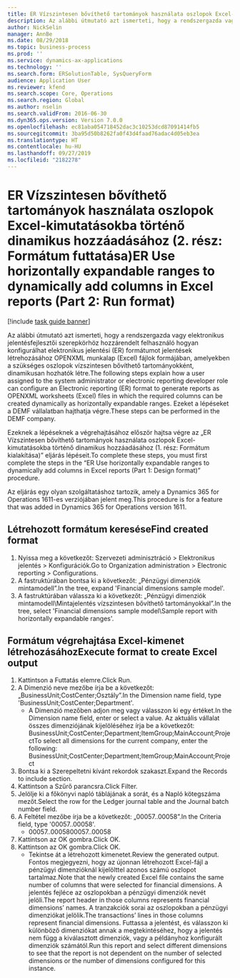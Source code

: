 ```yaml
---
title: ER Vízszintesen bővíthető tartományok használata oszlopok Excel-kimutatásokba történő dinamikus hozzáadásához (2. rész – Formátum futtatása)
description: Az alábbi útmutató azt ismerteti, hogy a rendszergazda vagy elektronikus jelentésfejlesztői szerepkörhöz hozzárendelt felhasználó hogyan konfigurálhat elektronikus jelentési (ER) formátumot jelentések létrehozásához OPENXML munkalap (Excel) fájlok formájában, amelyekben a szükséges oszlopok vízszintesen bővíthető tartományokként, dinamikusan hozhatók létre.
author: NickSelin
manager: AnnBe
ms.date: 08/29/2018
ms.topic: business-process
ms.prod: ''
ms.service: dynamics-ax-applications
ms.technology: ''
ms.search.form: ERSolutionTable, SysQueryForm
audience: Application User
ms.reviewer: kfend
ms.search.scope: Core, Operations
ms.search.region: Global
ms.author: nselin
ms.search.validFrom: 2016-06-30
ms.dyn365.ops.version: Version 7.0.0
ms.openlocfilehash: ec81aba054718452dac3c10253dcd87091414fb5
ms.sourcegitcommit: 3ba95d50b8262fa0f43d4faad76adac4d05eb3ea
ms.translationtype: HT
ms.contentlocale: hu-HU
ms.lasthandoff: 09/27/2019
ms.locfileid: "2182278"
---
```

# <a name="er-use-horizontally-expandable-ranges-to-dynamically-add-columns-in-excel-reports-part-2-run-format"></a><span data-ttu-id="e74f2-103">ER Vízszintesen bővíthető tartományok használata oszlopok Excel-kimutatásokba történő dinamikus hozzáadásához (2. rész: Formátum futtatása)</span><span class="sxs-lookup"><span data-stu-id="e74f2-103">ER Use horizontally expandable ranges to dynamically add columns in Excel reports (Part 2: Run format)</span></span>

[!include [task guide banner](../../includes/task-guide-banner.md)]

<span data-ttu-id="e74f2-104">Az alábbi útmutató azt ismerteti, hogy a rendszergazda vagy elektronikus jelentésfejlesztői szerepkörhöz hozzárendelt felhasználó hogyan konfigurálhat elektronikus jelentési (ER) formátumot jelentések létrehozásához OPENXML munkalap (Excel) fájlok formájában, amelyekben a szükséges oszlopok vízszintesen bővíthető tartományokként, dinamikusan hozhatók létre.</span><span class="sxs-lookup"><span data-stu-id="e74f2-104">The following steps explain how a user assigned to the system administrator or electronic reporting developer role can configure an Electronic reporting (ER) format to generate reports as OPENXML worksheets (Excel) files in which the required columns can be created dynamically as horizontally expandable ranges.</span></span> <span data-ttu-id="e74f2-105">Ezeket a lépéseket a DEMF vállalatban hajthatja végre.</span><span class="sxs-lookup"><span data-stu-id="e74f2-105">These steps can be performed in the DEMF company.</span></span>

<span data-ttu-id="e74f2-106">Ezeknek a lépéseknek a végrehajtásához először hajtsa végre az „ER Vízszintesen bővíthető tartományok használata oszlopok Excel-kimutatásokba történő dinamikus hozzáadásához (1. rész: Formátum kialakítása)” eljárás lépéseit.</span><span class="sxs-lookup"><span data-stu-id="e74f2-106">To complete these steps, you must first complete the steps in the “ER Use horizontally expandable ranges to dynamically add columns in Excel reports (Part 1: Design format)” procedure.</span></span>

<span data-ttu-id="e74f2-107">Az eljárás egy olyan szolgáltatáshoz tartozik, amely a Dynamics 365 for Operations 1611-es verziójában jelent meg.</span><span class="sxs-lookup"><span data-stu-id="e74f2-107">This procedure is for a feature that was added in Dynamics 365 for Operations version 1611.</span></span>


## <a name="find-created-format"></a><span data-ttu-id="e74f2-108">Létrehozott formátum keresése</span><span class="sxs-lookup"><span data-stu-id="e74f2-108">Find created format</span></span>
1. <span data-ttu-id="e74f2-109">Nyissa meg a következőt: Szervezeti adminisztráció > Elektronikus jelentés > Konfigurációk.</span><span class="sxs-lookup"><span data-stu-id="e74f2-109">Go to Organization administration > Electronic reporting > Configurations.</span></span>
2. <span data-ttu-id="e74f2-110">A fastruktúrában bontsa ki a következőt: „Pénzügyi dimenziók mintamodell”.</span><span class="sxs-lookup"><span data-stu-id="e74f2-110">In the tree, expand 'Financial dimensions sample model'.</span></span>
3. <span data-ttu-id="e74f2-111">A fastruktúrában válassza ki a következőt: „Pénzügyi dimenziók mintamodell\Mintajelentés vízszintesen bővíthető tartományokkal”.</span><span class="sxs-lookup"><span data-stu-id="e74f2-111">In the tree, select 'Financial dimensions sample model\Sample report with horizontally expandable ranges'.</span></span>

## <a name="execute-format-to-create-excel-output"></a><span data-ttu-id="e74f2-112">Formátum végrehajtása Excel-kimenet létrehozásához</span><span class="sxs-lookup"><span data-stu-id="e74f2-112">Execute format to create Excel output</span></span>
1. <span data-ttu-id="e74f2-113">Kattintson a Futtatás elemre.</span><span class="sxs-lookup"><span data-stu-id="e74f2-113">Click Run.</span></span>
2. <span data-ttu-id="e74f2-114">A Dimenzió neve mezőbe írja be a következőt: „BusinessUnit;CostCenter;Osztály”.</span><span class="sxs-lookup"><span data-stu-id="e74f2-114">In the Dimension name field, type 'BusinessUnit;CostCenter;Department'.</span></span>
    * <span data-ttu-id="e74f2-115">A Dimenzió mezőben adjon meg vagy válasszon ki egy értéket.</span><span class="sxs-lookup"><span data-stu-id="e74f2-115">In the Dimension name field, enter or select a value.</span></span>  <span data-ttu-id="e74f2-116">Az aktuális vállalat összes dimenziójának kijelöléséhez írja be a következőt: BusinessUnit;CostCenter;Department;ItemGroup;MainAccount;Project</span><span class="sxs-lookup"><span data-stu-id="e74f2-116">To select all dimensions for the current company, enter the following:  BusinessUnit;CostCenter;Department;ItemGroup;MainAccount;Project</span></span>  
3. <span data-ttu-id="e74f2-117">Bontsa ki a Szerepeltetni kívánt rekordok szakaszt.</span><span class="sxs-lookup"><span data-stu-id="e74f2-117">Expand the Records to include section.</span></span>
4. <span data-ttu-id="e74f2-118">Kattintson a Szűrő parancsra.</span><span class="sxs-lookup"><span data-stu-id="e74f2-118">Click Filter.</span></span>
5. <span data-ttu-id="e74f2-119">Jelölje ki a főkönyvi napló táblájának a sorát, és a Napló kötegszáma mezőt.</span><span class="sxs-lookup"><span data-stu-id="e74f2-119">Select the row for the Ledger journal table and the Journal batch number field.</span></span>
6. <span data-ttu-id="e74f2-120">A Feltétel mezőbe írja be a következőt: „00057..00058”.</span><span class="sxs-lookup"><span data-stu-id="e74f2-120">In the Criteria field, type '00057..00058'.</span></span>
    * <span data-ttu-id="e74f2-121">00057..00058</span><span class="sxs-lookup"><span data-stu-id="e74f2-121">00057..00058</span></span>  
7. <span data-ttu-id="e74f2-122">Kattintson az OK gombra.</span><span class="sxs-lookup"><span data-stu-id="e74f2-122">Click OK.</span></span>
8. <span data-ttu-id="e74f2-123">Kattintson az OK gombra.</span><span class="sxs-lookup"><span data-stu-id="e74f2-123">Click OK.</span></span>
    * <span data-ttu-id="e74f2-124">Tekintse át a létrehozott kimenetet.</span><span class="sxs-lookup"><span data-stu-id="e74f2-124">Review the generated output.</span></span> <span data-ttu-id="e74f2-125">Fontos megjegyezni, hogy az újonnan létrehozott Excel-fájl a pénzügyi dimenzióknál kijelölttel azonos számú oszlopot tartalmaz.</span><span class="sxs-lookup"><span data-stu-id="e74f2-125">Note that the newly created Excel file contains the same number of columns that were selected for financial dimensions.</span></span> <span data-ttu-id="e74f2-126">A jelentés fejléce az oszlopokban a pénzügyi dimenziók nevét jelöli.</span><span class="sxs-lookup"><span data-stu-id="e74f2-126">The report header in those columns represents financial dimensions’ names.</span></span> <span data-ttu-id="e74f2-127">A tranzakciók sorai az oszlopokban a pénzügyi dimenziókat jelölik.</span><span class="sxs-lookup"><span data-stu-id="e74f2-127">The transactions’ lines in those columns represent financial dimensions.</span></span> <span data-ttu-id="e74f2-128">Futtassa a jelentést, és válasszon ki különböző dimenziókat annak a megtekintéséhez, hogy a jelentés nem függ a kiválasztott dimenziók, vagy a példányhoz konfigurált dimenziók számától.</span><span class="sxs-lookup"><span data-stu-id="e74f2-128">Run this report and select different dimensions to see that the report is not dependent on the number of selected dimensions or the number of dimensions configured for this instance.</span></span>  


